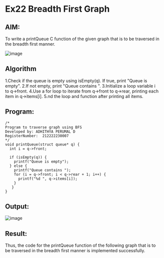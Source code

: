 # Ex22 Breadth First Graph
## AIM:
To write a printQueue C function of the given graph that is to be traversed in the breadth first manner.

![image](https://github.com/user-attachments/assets/f483f48c-6af0-4027-a993-01c108a50933)


## Algorithm
1.Check if the queue is empty using isEmpty(q). If true, print "Queue is empty".
2.If not empty, print "Queue contains ".
3.Initialize a loop variable i to q->front.
4.Use a for loop to iterate from q->front to q->rear, printing each item in q->items[i].
5.nd the loop and function after printing all items.

## Program:
```
/*
Program to traverse graph using BFS
Developed by: ADHITHYA PERUMAL D
RegisterNumber:  212222230007
*/
void printQueue(struct queue* q) {
  int i = q->front;
 
  if (isEmpty(q)) {
    printf("Queue is empty");
  } else { 
    printf("Queue contains ");
    for (i = q->front; i < q->rear + 1; i++) {
      printf("%d ", q->items[i]);
    }
   }
}
```

## Output:

![image](https://github.com/user-attachments/assets/2b138084-4d39-4b8a-ad86-c5eddfe57997)


## Result:
Thus, the code for the printQueue function of the following graph that is to be traversed in the breadth first manner is implemented successfully.

